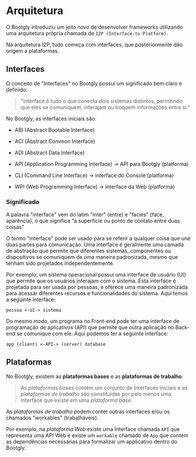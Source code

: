# Arquitetura

O Bootgly introduziu um jeito novo de desenvolver frameworks utilizando uma arquitetura própria chamada de `I2P (Interface-to-Platform)`.

Na arquitetura I2P, tudo começa com interfaces, que posteriormente dão origem a plataformas.

## Interfaces

O conceito de "Interfaces" no Bootgly possui um significado bem claro e definido:

> "Interface é tudo o que conecta dois sistemas distintos, permitindo que eles se comuniquem, interajam ou troquem informações entre si."

No Bootgly, as interfaces iniciais são:

- ABI (Abstract Bootable Interface)
- ACI (Abstract Common Interface)
- ADI (Abstract Data Interface)

- API (Application Programming Interface) -> API para Bootgly (platforma)

- CLI (Command Line Interface) -> interface do Console (platforma)
- WPI (Web Programming Interface) -> interface da Web (platforma)

### Significado

A palavra "interface" vem do latim "inter" (entre) e "facies" (face, aparência), o que significa "a superfície ou ponto de contato entre duas coisas"

O termo "interface" pode ser usado para se referir a qualquer coisa que une duas partes para comunicação. Uma interface é geralmente uma camada de abstração que permite que diferentes sistemas, componentes ou dispositivos se comuniquem de uma maneira padronizada, mesmo que tenham sido projetados independentemente.

Por exemplo, um sistema operacional possui uma interface de usuário (UI) que permite que os usuários interajam com o sistema. Esta interface é projetada para ser usada por pessoas, e oferece uma maneira padronizada para acessar diferentes recursos e funcionalidades do sistema. Aqui temos a seguinte interface:

`pessoa <-UI-> sistema`

Do mesmo modo, um programa no Front-end pode ter uma interface de programação de aplicativos (API) que permite que outra aplicação no Back-end se comunique com ele. Aqui podemos ter a seguinte interface:

`app (client) <-API-> (server) database`

## Plataformas

No Bootgly, existem as **plataformas bases** e as **plataformas de trabalho**.

> As _plataformas bases_ contém um conjunto de Interfaces iniciais e as _plataformas de trabalho_ são constituídas por pelo menos uma Interface que existe em uma _plataforma base_.

As _plataformas de trabalho_ podem conter outras interfaces e/ou os chamados "workables" (trabalháveis).

Por exemplo, na _plataforma Web_ existe uma Interface chamada `API` que representa uma API Web e existe um `workable` chamado de `App` que contém as dependências necessárias para formalizar um applicativo dentro do Bootgly.
